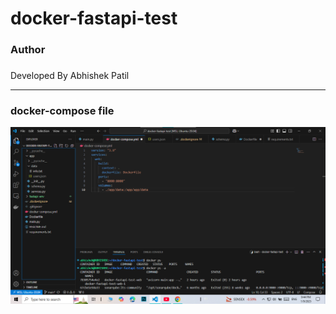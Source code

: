 # docker-fastapi-test
<h3>Author<h3></h3>
Developed By Abhishek Patil
  
<hr>
<h3> docker-compose file</h3>

![docker-compose file](Image/docker-compose.png)
